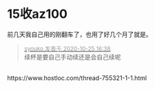 # 15收az100


前几天我自己用的刚翻车了，也用了好几个月了就是。<img id="aimg_oOAb3" onclick="zoom(this, this.src, 0, 0, 0)" class="zoom" src="https://cdn.jsdelivr.net/gh/hishis/forum-master/public/images/patch.gif" onmouseover="img_onmouseoverfunc(this)" onload="thumbImg(this)" border="0" alt="" />

<div class="quote"><blockquote><font size="2"><a href="https://www.hostloc.com/forum.php?mod=redirect&amp;goto=findpost&amp;pid=9350334&amp;ptid=758296" target="_blank"><font color="#999999">syouko 发表于 2020-10-25 16:38</font></a></font><br />
续杯是要自己手动续还是会自己续呢</blockquote></div><br />
https://www.hostloc.com/thread-755321-1-1.html<br />
<br />
<img id="aimg_MVCCZ" onclick="zoom(this, this.src, 0, 0, 0)" class="zoom" src="https://i.loli.net/2020/10/03/jxbQNuzUHZS6oM1.png" onmouseover="img_onmouseoverfunc(this)" onload="thumbImg(this)" border="0" alt="" />
